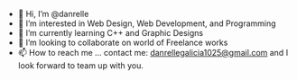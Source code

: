 - 👋 Hi, I’m @danrelle
- 👀 I’m interested in Web Design, Web Development, and Programming
- 🌱 I’m currently learning C++ and Graphic Designs
- 💞️ I’m looking to collaborate on world of Freelance works
- 📫 How to reach me ... contact me: danrellegalicia1025@gmail.com and I look forward to team up with you.

<!---
danrelle/danrelle is a ✨ special ✨ repository because its `README.md` (this file) appears on your GitHub profile.
You can click the Preview link to take a look at your changes.
--->
